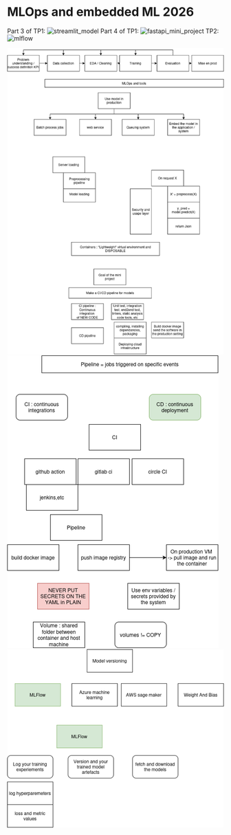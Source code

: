 # MLOps and embedded ML 2026

Part 3 of TP1: ![streamlit_model](./streamlit_model)
Part 4 of TP1: ![fastapi_mini_project](./fastapi_mini_project)
TP2: ![mlflow](./mlflow)

![diagram1](diagram1.png)
![diagram2](diagram2.png)
![diagram3](diagram3.png)

